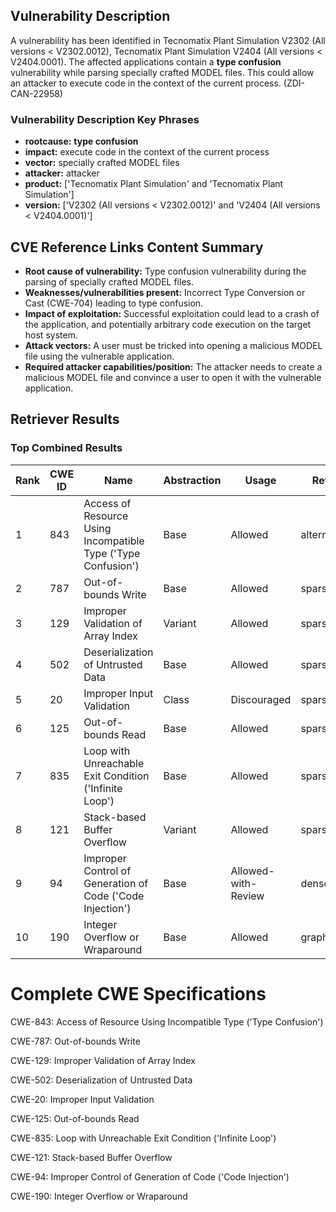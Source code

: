 ## Vulnerability Description
A vulnerability has been identified in Tecnomatix Plant Simulation V2302 (All versions < V2302.0012), Tecnomatix Plant Simulation V2404 (All versions < V2404.0001). The affected applications contain a **type confusion** vulnerability while parsing specially crafted MODEL files. This could allow an attacker to execute code in the context of the current process. (ZDI-CAN-22958)

### Vulnerability Description Key Phrases
- **rootcause:** **type confusion**
- **impact:** execute code in the context of the current process
- **vector:** specially crafted MODEL files
- **attacker:** attacker
- **product:** ['Tecnomatix Plant Simulation' and 'Tecnomatix Plant Simulation']
- **version:** ['V2302 (All versions < V2302.0012)' and 'V2404 (All versions < V2404.0001)']

## CVE Reference Links Content Summary
- **Root cause of vulnerability:** Type confusion vulnerability during the parsing of specially crafted MODEL files.
- **Weaknesses/vulnerabilities present:** Incorrect Type Conversion or Cast (CWE-704) leading to type confusion.
- **Impact of exploitation:**  Successful exploitation could lead to a crash of the application, and potentially arbitrary code execution on the target host system.
- **Attack vectors:** A user must be tricked into opening a malicious MODEL file using the vulnerable application.
- **Required attacker capabilities/position:** The attacker needs to create a malicious MODEL file and convince a user to open it with the vulnerable application.

## Retriever Results

### Top Combined Results

| Rank | CWE ID | Name | Abstraction | Usage  | Retrievers | Individual Scores |
|------|--------|------|-------------|-------|------------|-------------------|
| 1 | 843 | Access of Resource Using Incompatible Type ('Type Confusion') | Base | Allowed | alternate_terms | 0.700 |
| 2 | 787 | Out-of-bounds Write | Base | Allowed | sparse | 0.293 |
| 3 | 129 | Improper Validation of Array Index | Variant | Allowed | sparse | 0.263 |
| 4 | 502 | Deserialization of Untrusted Data | Base | Allowed | sparse | 0.255 |
| 5 | 20 | Improper Input Validation | Class | Discouraged | sparse | 0.251 |
| 6 | 125 | Out-of-bounds Read | Base | Allowed | sparse | 0.247 |
| 7 | 835 | Loop with Unreachable Exit Condition ('Infinite Loop') | Base | Allowed | sparse | 0.245 |
| 8 | 121 | Stack-based Buffer Overflow | Variant | Allowed | sparse | 0.245 |
| 9 | 94 | Improper Control of Generation of Code ('Code Injection') | Base | Allowed-with-Review | dense | 0.571 |
| 10 | 190 | Integer Overflow or Wraparound | Base | Allowed | graph | 0.002 |



# Complete CWE Specifications

CWE-843: Access of Resource Using Incompatible Type ('Type Confusion')

CWE-787: Out-of-bounds Write

CWE-129: Improper Validation of Array Index

CWE-502: Deserialization of Untrusted Data

CWE-20: Improper Input Validation

CWE-125: Out-of-bounds Read

CWE-835: Loop with Unreachable Exit Condition ('Infinite Loop')

CWE-121: Stack-based Buffer Overflow

CWE-94: Improper Control of Generation of Code ('Code Injection')

CWE-190: Integer Overflow or Wraparound